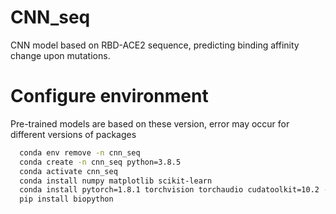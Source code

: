 # CNN_seq
  CNN model based on RBD-ACE2 sequence, predicting binding affinity change upon mutations.

# Configure environment
  Pre-trained models are based on these version, error may occur for different versions of packages

  ```bash
    conda env remove -n cnn_seq
    conda create -n cnn_seq python=3.8.5
    conda activate cnn_seq
    conda install numpy matplotlib scikit-learn
    conda install pytorch=1.8.1 torchvision torchaudio cudatoolkit=10.2 -c pytorch
    pip install biopython
  ```
